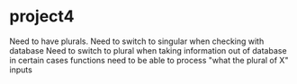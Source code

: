 project4
========
Need to have plurals.
Need to switch to singular when checking with database
Need to switch to plural when taking information out of database in certain cases
functions need to be able to process "what the plural of X" inputs
